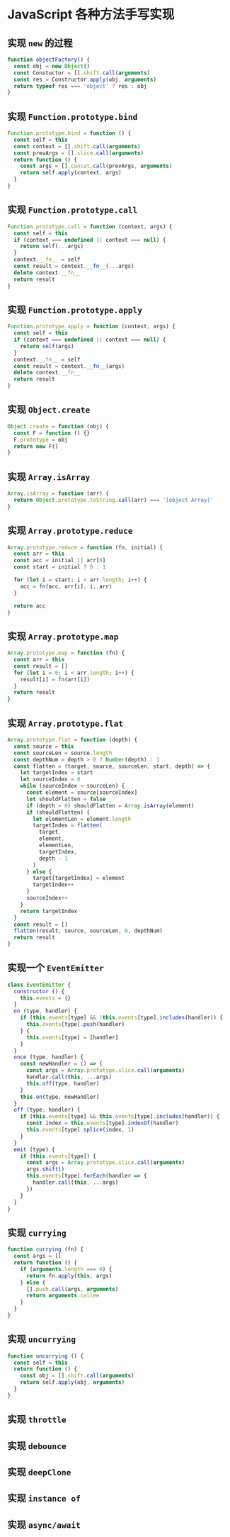 # JavaScript 各种方法手写实现

## 实现 `new` 的过程

```javascript
function objectFactory() {
  const obj = new Object()
  const Constuctor = [].shift.call(arguments)
  const res = Constructor.apply(obj, arguments)
  return typeof res === 'object' ? res : obj
}
```

## 实现 `Function.prototype.bind`

```javascript
Function.prototype.bind = function () {
  const self = this
  const context = [].shift.call(arguments)
  const prevArgs = [].slice.call(arguments)
  return function () {
    const args = [].concat.call(prevArgs, arguments)
    return self.apply(context, args)
  }
}
```

## 实现 `Function.prototype.call`

```javascript
Function.prototype.call = function (context, args) {
  const self = this
  if (context === undefined || context === null) {
    return self(...args)
  }
  context.__fn__ = self
  const result = context.__fn__(...args)
  delete context.__fn__
  return result
}
```

## 实现 `Function.prototype.apply`

```javascript
Function.prototype.apply = function (context, args) {
  const self = this
  if (context === undefined || context === null) {
    return self(args)
  }
  context.__fn__ = self
  const result = context.__fn__(args)
  delete context.__fn__
  return result
}
```

## 实现 `Object.create`

```javascript
Object.create = function (obj) {
  const F = function () {}
  F.prototype = obj
  return new F()
}
```

## 实现 `Array.isArray`

```javascript
Array.isArray = function (arr) {
  return Object.prototype.toString.call(arr) === '[object Array]'
}
```

## 实现 `Array.prototype.reduce`

```javascript
Array.prototype.reduce = function (fn, initial) {
  const arr = this
  const acc = initial || arr[0]
  const start = initial ? 0 : 1

  for (let i = start; i < arr.length; i++) {
    acc = fn(acc, arr[i], i, arr)
  }

  return acc
}
```

## 实现 `Array.prototype.map`

```javascript
Array.prototype.map = function (fn) {
  const arr = this
  const result = []
  for (let i = 0; i < arr.length; i++) {
    result[i] = fn(arr[i])
  }
  return result
}
```

## 实现 `Array.prototype.flat`

```javascript
Array.prototype.flat = function (depth) {
  const source = this
  const sourceLen = source.length
  const depthNum = depth > 0 ? Number(depth) : 1
  const flatten = (target, source, sourceLen, start, depth) => {
    let targetIndex = start
    let sourceIndex = 0
    while (sourceIndex < sourceLen) {
      const element = source[sourceIndex]
      let shouldFlatten = false
      if (depth > 0) shouldFlatten = Array.isArray(element)
      if (shouldFlatten) {
        let elementLen = element.length
        targetIndex = flatten(
          target,
          element,
          elementLen,
          targetIndex,
          depth - 1
        )
      } else {
        target[targetIndex] = element
        targetIndex++
      }
      sourceIndex++
    }
    return targetIndex
  }
  const result = []
  flatten(result, source, sourceLen, 0, depthNum)
  return result
}
```

## 实现一个 `EventEmitter`

```javascript
class EventEmitter {
  constructor () {
    this.events = {}
  }
  on (type, handler) {
    if (this.events[type] && !this.events[type].includes(handler)) {
      this.events[type].push(handler)
    } {
      this.events[type] = [handler]
    }
  }
  once (type, handler) {
    const newHandler = () => {
      const args = Array.prototype.slice.call(arguments)
      handler.call(this, ...args)
      this.off(type, handler)
    }
    this.on(type, newHandler)
  }
  off (type, handler) {
    if (this.events[type] && this.events[type].includes(handler)) {
      const index = this.events[type].indexOf(handler)
      this.events[type].splice(index, 1)
    }
  }
  emit (type) {
    if (this.events[type]) {
      const args = Array.prototype.slice.call(arguments)
      args.shift()
      this.events[type].forEach(handler => {
        handler.call(this, ...args)
      })
    }
  }
}
```

## 实现 `currying`

```javascript
function currying (fn) {
  const args = []
  return function () {
    if (arguments.length === 0) {
      return fn.apply(this, args)
    } else {
      [].push.call(args, arguments)
      return arguments.callee
    }
  }
}
```

## 实现 `uncurrying`

```javascript
function uncurrying () {
  const self = this
  return function () {
    const obj = [].shift.call(arguments)
    return self.apply(obj, arguments)
  }
}
```

## 实现 `throttle`

## 实现 `debounce`

## 实现 `deepClone`

## 实现 `instance of`

## 实现 `async/await`
